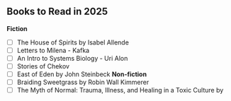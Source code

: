 ## Books to Read in 2025
 
 **Fiction**
- [ ] The House of Spirits by Isabel Allende
- [ ] Letters to Milena - Kafka
- [ ] An Intro to Systems Biology - Uri Alon
- [ ] Stories of Chekov
- [ ] East of Eden by John Steinbeck
**Non-fiction**
- [ ] Braiding Sweetgrass by Robin Wall Kimmerer
- [ ] The Myth of Normal: Trauma, Illness, and Healing in a Toxic Culture by 
